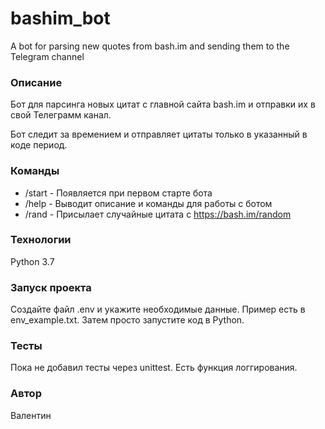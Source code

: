 # bashim_bot
A bot for parsing new quotes from bash.im and sending them to the Telegram channel

### Описание
Бот для парсинга новых цитат с главной сайта bash.im и отправки их в свой Телеграмм канал. 

Бот следит за времением и отправляет цитаты только в указанный в коде период.

### Команды
- /start - Появляется при первом старте бота
- /help - Выводит описание и команды для работы с ботом
- /rand - Присылает случайные цитата с https://bash.im/random

### Технологии
Python 3.7

### Запуск проекта
Создайте файл .env и укажите необходимые данные.
Пример есть в env_example.txt.
Затем просто запустите код в Python.

### Тесты
Пока не добавил тесты через unittest. Есть функция логгирования.

### Автор
Валентин
